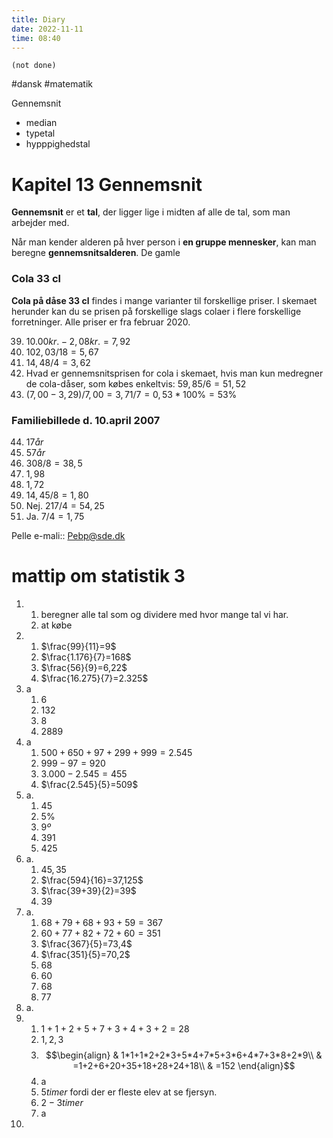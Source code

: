 ```yaml
---
title: Diary
date: 2022-11-11
time: 08:40
---
```


```tasks
(not done)
```

#dansk #matematik 

Gennemsnit 
- median
- typetal
- hypppighedstal

# Kapitel 13 Gennemsnit

**Gennemsnit** er et **tal**, der ligger lige i midten af alle de tal, som man arbejder med. 

Når man kender alderen på hver person i **en gruppe mennesker**, kan man beregne **gennemsnitsalderen**. De gamle

### Cola 33 cl

**Cola på dåse 33 cl** findes i mange varianter til forskellige priser.
I skemaet herunder kan du se prisen på forskellige slags colaer i flere forskellige forretninger.
Alle priser er fra februar 2020.

39. $10.00 kr. - 2,08 kr. = 7,92$
40. $102,03 / 18 = 5,67$
41. $14,48/4=3,62$
42. Hvad er gennemsnitsprisen for cola i skemaet, hvis man kun medregner de cola-dåser, som købes enkeltvis: 
    $59,85/6=51,52$
43. $(7,00-3,29)/7,00=3,71/7=0,53*100\%=53\%$

### Familiebillede d. 10.april 2007

44. $17år$
45. $57år$
46. $308/8=38,5$
47. $1,98$
48. $1,72$
49. $14,45/8=1,80$
50. Nej. $217/4=54,25$
51. Ja. $7/4=1,75$

Pelle e-mali:: Pebp@sde.dk

# mattip om statistik 3

1. 
	1. beregner alle tal som og dividere med hvor mange tal vi har. 
	2. at købe
2. 
	1. $\frac{99}{11}=9$
	2. $\frac{1.176}{7}=168$
	3. $\frac{56}{9}=6,22$
	4. $\frac{16.275}{7}=2.325$
3. a
	1. $6$
	2. $132$
	3. $8$
	4. $2889$
4. a
	1. $500+650+97+299+999=2.545$
	2. $999-97=920$
	3. $3.000-2.545=455$
	4. $\frac{2.545}{5}=509$
5. a.
	1. $45$
	2. $5\%$
	3. $9º$
	4. $391$
	5. $425$
6. a.
	1. $45,35$
	2. $\frac{594}{16}=37,125$
	3. $\frac{39+39}{2}=39$
	4. $39$
7. a.
	1. $68+79+68+93+59=367$
	2. $60+77+82+72+60=351$
	3. $\frac{367}{5}=73,4$
	4. $\frac{351}{5}=70,2$
	5. $68$
	6. $60$
	7. $68$
	8. $77$
8. a.
9. 
	1. $1+1+2+5+7+3+4+3+2=28$
	2. $1,2,3$
	3. $$\begin{align}
     & 1*1+1*2+2*3+5*4+7*5+3*6+4*7+3*8+2*9\\
     & =1+2+6+20+35+18+28+24+18\\
     & =152
     \end{align}$$
	4. a
	5. $5timer$ fordi der er fleste elev at se fjersyn. 
	6. $2-3timer$
	7. a
10. 
